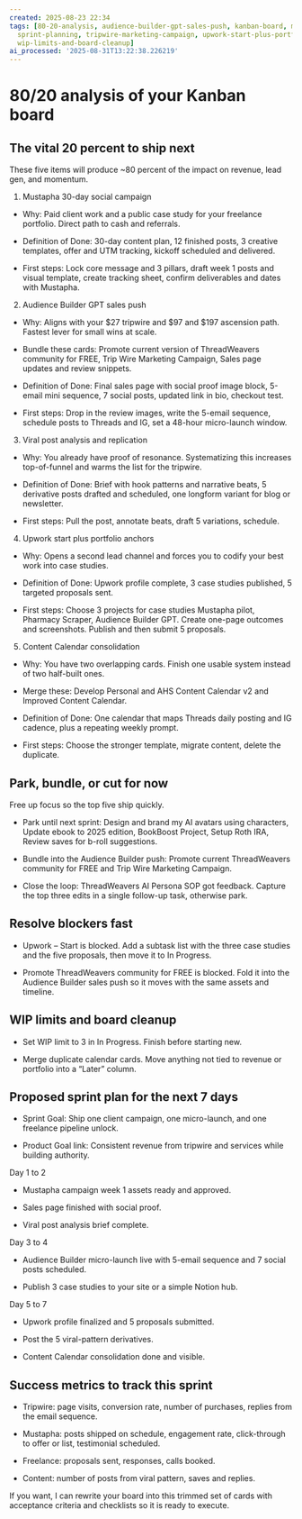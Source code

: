 ```yaml
---
created: 2025-08-23 22:34
tags: [80-20-analysis, audience-builder-gpt-sales-push, kanban-board, mustapha-social-campaign,
  sprint-planning, tripwire-marketing-campaign, upwork-start-plus-portfolio-anchors,
  wip-limits-and-board-cleanup]
ai_processed: '2025-08-31T13:22:38.226219'
---
```



# 80/20 analysis of your Kanban board

## The vital 20 percent to ship next

These five items will produce ~80 percent of the impact on revenue, lead gen, and momentum.

1. Mustapha 30-day social campaign
    

- Why: Paid client work and a public case study for your freelance portfolio. Direct path to cash and referrals.
    
- Definition of Done: 30-day content plan, 12 finished posts, 3 creative templates, offer and UTM tracking, kickoff scheduled and delivered.
    
- First steps: Lock core message and 3 pillars, draft week 1 posts and visual template, create tracking sheet, confirm deliverables and dates with Mustapha.
    

2. Audience Builder GPT sales push
    

- Why: Aligns with your $27 tripwire and $97 and $197 ascension path. Fastest lever for small wins at scale.
    
- Bundle these cards: Promote current version of ThreadWeavers community for FREE, Trip Wire Marketing Campaign, Sales page updates and review snippets.
    
- Definition of Done: Final sales page with social proof image block, 5-email mini sequence, 7 social posts, updated link in bio, checkout test.
    
- First steps: Drop in the review images, write the 5-email sequence, schedule posts to Threads and IG, set a 48-hour micro-launch window.
    

3. Viral post analysis and replication
    

- Why: You already have proof of resonance. Systematizing this increases top-of-funnel and warms the list for the tripwire.
    
- Definition of Done: Brief with hook patterns and narrative beats, 5 derivative posts drafted and scheduled, one longform variant for blog or newsletter.
    
- First steps: Pull the post, annotate beats, draft 5 variations, schedule.
    

4. Upwork start plus portfolio anchors
    

- Why: Opens a second lead channel and forces you to codify your best work into case studies.
    
- Definition of Done: Upwork profile complete, 3 case studies published, 5 targeted proposals sent.
    
- First steps: Choose 3 projects for case studies Mustapha pilot, Pharmacy Scraper, Audience Builder GPT. Create one-page outcomes and screenshots. Publish and then submit 5 proposals.
    

5. Content Calendar consolidation
    

- Why: You have two overlapping cards. Finish one usable system instead of two half-built ones.
    
- Merge these: Develop Personal and AHS Content Calendar v2 and Improved Content Calendar.
    
- Definition of Done: One calendar that maps Threads daily posting and IG cadence, plus a repeating weekly prompt.
    
- First steps: Choose the stronger template, migrate content, delete the duplicate.
    

## Park, bundle, or cut for now

Free up focus so the top five ship quickly.

- Park until next sprint: Design and brand my AI avatars using characters, Update ebook to 2025 edition, BookBoost Project, Setup Roth IRA, Review saves for b-roll suggestions.
    
- Bundle into the Audience Builder push: Promote current ThreadWeavers community for FREE and Trip Wire Marketing Campaign.
    
- Close the loop: ThreadWeavers AI Persona SOP got feedback. Capture the top three edits in a single follow-up task, otherwise park.
    

## Resolve blockers fast

- Upwork – Start is blocked. Add a subtask list with the three case studies and the five proposals, then move it to In Progress.
    
- Promote ThreadWeavers community for FREE is blocked. Fold it into the Audience Builder sales push so it moves with the same assets and timeline.
    

## WIP limits and board cleanup

- Set WIP limit to 3 in In Progress. Finish before starting new.
    
- Merge duplicate calendar cards. Move anything not tied to revenue or portfolio into a “Later” column.
    

## Proposed sprint plan for the next 7 days

- Sprint Goal: Ship one client campaign, one micro-launch, and one freelance pipeline unlock.
    
- Product Goal link: Consistent revenue from tripwire and services while building authority.
    

Day 1 to 2

- Mustapha campaign week 1 assets ready and approved.
    
- Sales page finished with social proof.
    
- Viral post analysis brief complete.
    

Day 3 to 4

- Audience Builder micro-launch live with 5-email sequence and 7 social posts scheduled.
    
- Publish 3 case studies to your site or a simple Notion hub.
    

Day 5 to 7

- Upwork profile finalized and 5 proposals submitted.
    
- Post the 5 viral-pattern derivatives.
    
- Content Calendar consolidation done and visible.
    

## Success metrics to track this sprint

- Tripwire: page visits, conversion rate, number of purchases, replies from the email sequence.
    
- Mustapha: posts shipped on schedule, engagement rate, click-through to offer or list, testimonial scheduled.
    
- Freelance: proposals sent, responses, calls booked.
    
- Content: number of posts from viral pattern, saves and replies.
    

If you want, I can rewrite your board into this trimmed set of cards with acceptance criteria and checklists so it is ready to execute.